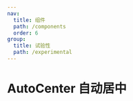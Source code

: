 ```yaml
---
nav:
  title: 组件
  path: /components
  order: 6
group:
  title: 试验性
  path: /experimental
---
```


# AutoCenter 自动居中

<code src="@ui/AutoCenter"></code>
